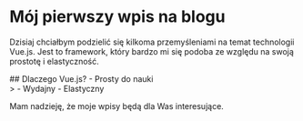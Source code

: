 # Mój pierwszy wpis na blogu

Dzisiaj chciałbym podzielić się kilkoma przemyśleniami na temat technologii Vue.js. Jest to framework, który bardzo mi się podoba ze względu na swoją prostotę i elastyczność.

<div>
 ## Dlaczego Vue.js?
- Prosty do nauki
</div>>
- Wydajny
- Elastyczny

Mam nadzieję, że moje wpisy będą dla Was interesujące.
